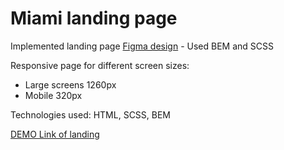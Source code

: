 # Miami landing page

Implemented landing page [Figma design](https://www.figma.com/file/nHz8bflIwJaWP3P99vKTH5/miami_home_new?node-id=16033%3A3) - Used BEM and SCSS

Responsive page for different screen sizes:
- Large screens 1260px
- Mobile 320px

Technologies used: HTML, SCSS, BEM

[DEMO Link of landing](https://leonid-vegera.github.io/Miami/)
